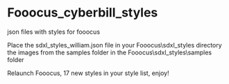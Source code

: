 # Fooocus_cyberbill_styles
json files with styles for fooocus 

Place the sdxl_styles_william.json file in your Fooocus\sdxl_styles directory the images from the samples folder in the Fooocus\sdxl_styles\samples folder

Relaunch Fooocus, 17 new styles in your style list, enjoy!
